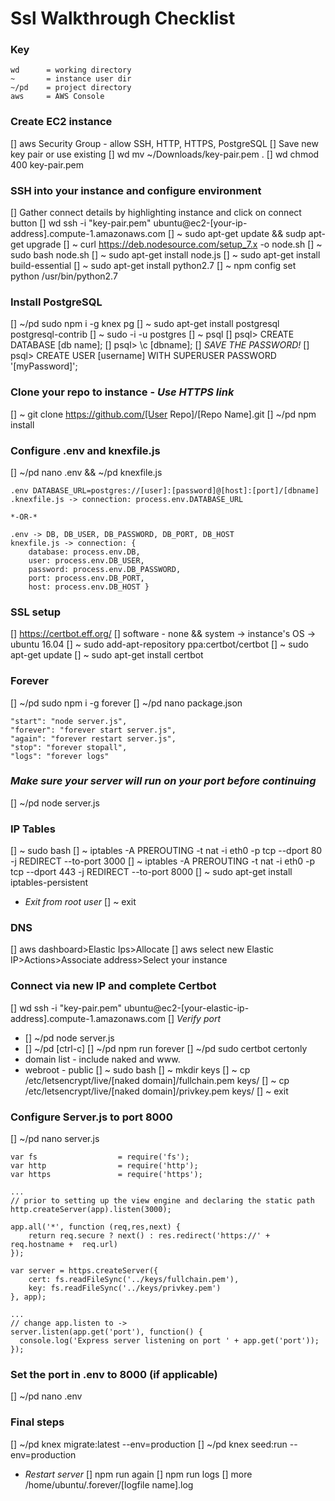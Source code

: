 # Ssl Walkthrough Checklist

### Key
```
wd      = working directory
~       = instance user dir
~/pd    = project directory
aws     = AWS Console
```

### Create EC2 instance
[] aws Security Group - allow SSH, HTTP, HTTPS, PostgreSQL
[] Save new key pair or use existing
[] wd mv ~/Downloads/key-pair.pem .
[] wd chmod 400 key-pair.pem

### SSH into your instance and configure environment
[] Gather connect details by highlighting instance and click on connect button
[] wd ssh -i "key-pair.pem" ubuntu@ec2-[your-ip-address].compute-1.amazonaws.com
[] ~ sudo apt-get update && sudp apt-get upgrade
[] ~ curl https://deb.nodesource.com/setup_7.x -o node.sh
[] ~ sudo bash node.sh
[] ~ sudo apt-get install node.js
[] ~ sudo apt-get install build-essential
[] ~ sudo apt-get install python2.7
[] ~ npm config set python /usr/bin/python2.7

### Install PostgreSQL
[] ~/pd sudo npm i -g knex pg
[] ~ sudo apt-get install postgresql postgresql-contrib
[] ~ sudo -i -u postgres
[] ~ psql
[] psql> CREATE DATABASE [db name];
[] psql> \c [dbname];
[] *SAVE THE PASSWORD!*
[] psql> CREATE USER [username] WITH SUPERUSER PASSWORD '[myPassword]';

### Clone your repo to instance - *Use HTTPS link*
[] ~ git clone https://github.com/[User Repo]/[Repo Name].git
[] ~/pd npm install

### Configure .env and knexfile.js
[] ~/pd nano .env && ~/pd knexfile.js
```
.env DATABASE_URL=postgres://[user]:[password]@[host]:[port]/[dbname]
.knexfile.js -> connection: process.env.DATABASE_URL

*-OR-*

.env -> DB, DB_USER, DB_PASSWORD, DB_PORT, DB_HOST
knexfile.js -> connection: {
    database: process.env.DB,
    user: process.env.DB_USER,
    password: process.env.DB_PASSWORD,
    port: process.env.DB_PORT,
    host: process.env.DB_HOST }
```

### SSL setup
[] https://certbot.eff.org/
[] software - none && system -> instance's OS -> ubuntu 16.04
[] ~ sudo add-apt-repository ppa:certbot/certbot
[] ~ sudo apt-get update
[] ~ sudo apt-get install certbot

### Forever
[] ~/pd sudo npm i -g forever
[] ~/pd nano package.json
```
"start": "node server.js",
"forever": "forever start server.js",
"again": "forever restart server.js",
"stop": "forever stopall",
"logs": "forever logs"
```

### *Make sure your server will run on your port before continuing*
[] ~/pd node server.js

### IP Tables
[] ~ sudo bash
[] ~ iptables -A PREROUTING -t nat -i eth0 -p tcp --dport 80 -j REDIRECT --to-port 3000
[] ~ iptables -A PREROUTING -t nat -i eth0 -p tcp --dport 443 -j REDIRECT --to-port 8000
[] ~ sudo apt-get install iptables-persistent
- *Exit from root user*
[] ~ exit

### DNS
[] aws dashboard>Elastic Ips>Allocate
[] aws select new Elastic IP>Actions>Associate address>Select your instance

### Connect via new IP and complete Certbot
[] wd ssh -i "key-pair.pem" ubuntu@ec2-[your-elastic-ip-address].compute-1.amazonaws.com
[] *Verify port*
- [] ~/pd node server.js
- [] ~/pd [ctrl-c]
[] ~/pd npm run forever
[] ~/pd sudo certbot certonly
- domain list - include naked and www.
- webroot - public
[] ~ sudo bash
[] ~ mkdir keys
[] ~ cp /etc/letsencrypt/live/[naked domain]/fullchain.pem keys/
[] ~ cp /etc/letsencrypt/live/[naked domain]/privkey.pem keys/
[] ~ exit

### Configure Server.js to port 8000
[] ~/pd nano server.js
```
var fs                  = require('fs');
var http                = require('http');
var https               = require('https');

...
// prior to setting up the view engine and declaring the static path
http.createServer(app).listen(3000);

app.all('*', function (req,res,next) {
	return req.secure ? next() : res.redirect('https://' + req.hostname +  req.url)
});

var server = https.createServer({
	cert: fs.readFileSync('../keys/fullchain.pem'),
	key: fs.readFileSync('../keys/privkey.pem')
}, app);

...
// change app.listen to ->
server.listen(app.get('port'), function() {
  console.log('Express server listening on port ' + app.get('port'));
});
```

### Set the port in .env to 8000 (if applicable)
[] ~/pd nano .env

### Final steps
[] ~/pd knex migrate:latest --env=production
[] ~/pd knex seed:run --env=production
- *Restart server*
[] npm run again
[] npm run logs
[] more /home/ubuntu/.forever/[logfile name].log